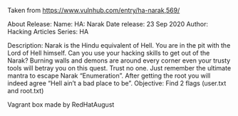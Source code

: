 Taken from https://www.vulnhub.com/entry/ha-narak,569/ 

About Release:
    Name: HA: Narak
    Date release: 23 Sep 2020
    Author: Hacking Articles
    Series: HA

Description:
    Narak is the Hindu equivalent of Hell. You are in the pit with the Lord of Hell himself. Can you use your hacking skills to get out of the Narak? Burning walls and demons are around every corner even your trusty tools will betray you on this quest. Trust no one. Just remember the ultimate mantra to escape Narak “Enumeration”. After getting the root you will indeed agree “Hell ain’t a bad place to be”.
    Objective: Find 2 flags (user.txt and root.txt)

Vagrant box made by RedHatAugust
